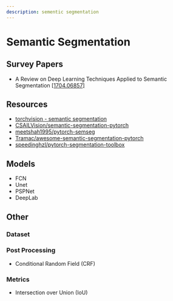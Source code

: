 ```yaml
---
description: sementic segmentation
---
```


# Semantic Segmentation

## Survey Papers

* A Review on Deep Learning Techniques Applied to Semantic Segmentation [\[1704.06857\]](https://arxiv.org/abs/1704.06857)

## Resources

* [torchvision - semantic segmentation](https://pytorch.org/docs/stable/torchvision/models.html#semantic-segmentation)
* [CSAILVision/semantic-segmentation-pytorch](https://github.com/CSAILVision/semantic-segmentation-pytorch)
* [meetshah1995/pytorch-semseg](https://github.com/meetshah1995/pytorch-semseg)
* [Tramac/awesome-semantic-segmentation-pytorch](https://github.com/Tramac/awesome-semantic-segmentation-pytorch)
* [speedinghzl/pytorch-segmentation-toolbox](https://github.com/speedinghzl/pytorch-segmentation-toolbox)

## Models

* FCN
* Unet
* PSPNet
* DeepLab

## Other

### Dataset

### Post Processing

* Conditional Random Field \(CRF\)

### Metrics

* Intersection over Union \(IoU\)



